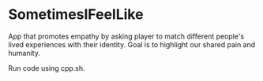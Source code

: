 # SometimesIFeelLike
App that promotes empathy by asking player to match different people's lived experiences with their identity. Goal is to highlight our shared pain and humanity.

Run code using cpp.sh.
